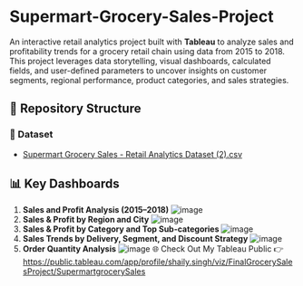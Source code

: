 # Supermart-Grocery-Sales-Project
An interactive retail analytics project built with **Tableau** to analyze sales and profitability trends for a grocery retail chain using data from 2015 to 2018. This project leverages data storytelling, visual dashboards, calculated fields, and user-defined parameters to uncover insights on customer segments, regional performance, product categories, and sales strategies.
## 📁 Repository Structure
### 📂 Dataset
- [Supermart Grocery Sales - Retail Analytics Dataset (2).csv](https://github.com/Samplergithub769/Supermart-Grocery-Sales-Project/blob/main/Supermart%20Grocery%20Sales%20-%20Retail%20Analytics%20Dataset%20(2).csv)
## 📊 Key Dashboards
1. **Sales and Profit Analysis (2015–2018)**
   ![image](https://github.com/user-attachments/assets/709ec855-4bea-4694-b3b3-93ba63147b29)
2. **Sales & Profit by Region and City**
   ![image](https://github.com/user-attachments/assets/4d294b07-197e-4c72-9277-39de2d8b1314)
3. **Sales & Profit by Category and Top Sub-categories**
   ![image](https://github.com/user-attachments/assets/5bdb8399-cd49-4e96-a793-8613687aa8a7)
4. **Sales Trends by Delivery, Segment, and Discount Strategy**
   ![image](https://github.com/user-attachments/assets/e5cdc93b-ec83-4e16-ac80-311dc3e680c5)
5. **Order Quantity Analysis**
   ![image](https://github.com/user-attachments/assets/1711179a-7346-474c-8ac8-d2549a7e152b)
🌐 Check Out My Tableau Public
👉 https://public.tableau.com/app/profile/shaily.singh/viz/FinalGrocerySalesProject/SupermartgrocerySales




